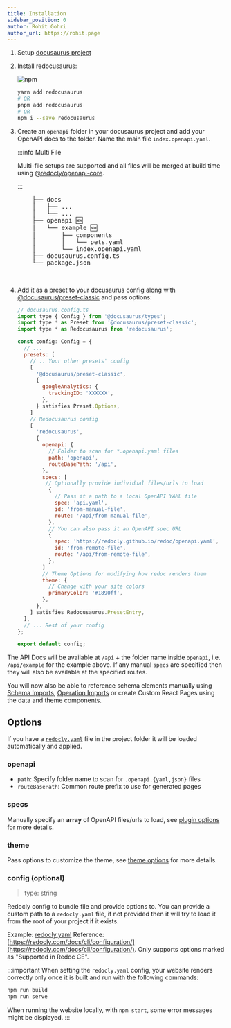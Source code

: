 ```yaml
---
title: Installation
sidebar_position: 0
author: Rohit Gohri
author_url: https://rohit.page
---
```


1. Setup [docusaurus project](https://docusaurus.io/docs/installation)

1. Install redocusaurus:

   ![npm](https://img.shields.io/npm/v/redocusaurus?style=flat-square)

   ```sh
   yarn add redocusaurus
   # OR
   pnpm add redocusaurus
   # OR
   npm i --save redocusaurus
   ```

1. Create an `openapi` folder in your docusaurus project and add your OpenAPI docs to the folder. Name the main file `index.openapi.yaml`.

   :::info Multi File

   Multi-file setups are supported and all files will be merged at build time using [@redocly/openapi-core](https://www.npmjs.com/package/@redocly/openapi-core).

   :::

     <pre>
       ├── docs
       │   ├── ...
       │   └── ...
       ├── openapi 🆕
       │   └── example 🆕
       │       ├── components
       │       │   └── pets.yaml
       │       └── index.openapi.yaml
       ├── docusaurus.config.ts
       └── package.json
   
     </pre>

1. Add it as a preset to your docusaurus config along with [@docusaurus/preset-classic](https://docusaurus.io/docs/using-plugins#docusauruspreset-classic) and pass options:

   ```js
   // docusaurus.config.ts
   import type { Config } from '@docusaurus/types';
   import type * as Preset from '@docusaurus/preset-classic';
   import type * as Redocusaurus from 'redocusaurus';

   const config: Config = {
     // ...
     presets: [
       // .. Your other presets' config
       [
         '@docusaurus/preset-classic',
         {
           googleAnalytics: {
             trackingID: 'XXXXXX',
           },
         } satisfies Preset.Options,
       ]
       // Redocusaurus config
       [
         'redocusaurus',
         {
           openapi: {
             // Folder to scan for *.openapi.yaml files
             path: 'openapi',
             routeBasePath: '/api',
           },
           specs: [
            // Optionally provide individual files/urls to load
             {
               // Pass it a path to a local OpenAPI YAML file
               spec: 'api.yaml',
               id: 'from-manual-file',
               route: '/api/from-manual-file',
             },
             // You can also pass it an OpenAPI spec URL
             {
               spec: 'https://redocly.github.io/redoc/openapi.yaml',
               id: 'from-remote-file',
               route: '/api/from-remote-file',
             },
           ]
           // Theme Options for modifying how redoc renders them
           theme: {
             // Change with your site colors
             primaryColor: '#1890ff',
           },
         },
       ] satisfies Redocusaurus.PresetEntry,
     ],
     // ... Rest of your config
   };

   export default config;
   ```

The API Docs will be available at `/api` + the folder name inside `openapi`, i.e. `/api/example` for the example above. If any manual `specs` are specified then they will also be available at the specified routes.

You will now also be able to reference schema elements manually using [Schema Imports](/docs/guides/schema-imports), [Operation Imports](/docs/guides/operation-imports) or create Custom React Pages using the data and theme components.

## Options

If you have a [`redocly.yaml`](https://redocly.com/docs/cli/configuration/) file in the project folder it will be loaded automatically and applied.

### openapi

- `path`: Specify folder name to scan for `.openapi.{yaml,json}` files
- `routeBasePath`: Common route prefix to use for generated pages

### specs

Manually specify an **array** of OpenAPI files/urls to load, see [plugin options](./plugin-options.md) for more details.

### theme

Pass options to customize the theme, see [theme options](./theme-options.md) for more details.

### config (optional)

> type: string

Redocly config to bundle file and provide options to. You can provide a custom path to a `redocly.yaml` file, if not provided then it will try to load it from the root of your project if it exists.

Example: [redocly.yaml](https://github.com/rohit-gohri/redocusaurus/blob/main/website/redocly.yaml)
Reference: [https://redocly.com/docs/cli/configuration/](https://redocly.com/docs/cli/configuration/). Only supports options marked as "Supported in Redoc CE".

:::important
When setting the `redocly.yaml` config, your website renders correctly only once it is built and run with the following commands:

```bash
npm run build
npm run serve
```

When running the website locally, with `npm start`, some error messages might be displayed.
:::
